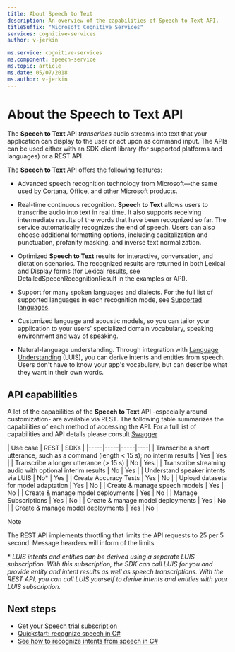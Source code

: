 ```yaml
---
title: About Speech to Text
description: An overview of the capabilities of Speech to Text API.
titleSuffix: "Microsoft Cognitive Services"
services: cognitive-services
author: v-jerkin

ms.service: cognitive-services
ms.component: speech-service
ms.topic: article
ms.date: 05/07/2018
ms.author: v-jerkin
---
```

# About the Speech to Text API

The **Speech to Text** API *transcribes* audio streams into text that your application can display to the user or act upon as command input. The APIs can be used either with an SDK client library (for supported platforms and languages) or a REST API.

The **Speech to Text** API offers the following features:

- Advanced speech recognition technology from Microsoft—the same used by Cortana, Office, and other Microsoft products.

- Real-time continuous recognition. **Speech to Text** allows users to transcribe audio into text in real time. It also supports receiving intermediate results of the words that have been recognized so far. The service automatically recognizes the end of speech. Users can also choose additional formatting options, including capitalization and punctuation, profanity masking, and inverse text normalization.

- Optimized **Speech to Text** results for interactive, conversation, and dictation scenarios. The recognized results are returned in both Lexical and Display forms (for Lexical results, see DetailedSpeechRecognitionResult in the examples or API).

- Support for many spoken languages and dialects. For the full list of supported languages in each recognition mode, see [Supported languages](supported-languages.md#speech-to-text).

- Customized language and acoustic models, so you can tailor your application to your users' specialized domain vocabulary, speaking environment and way of speaking.

- Natural-language understanding. Through integration with [Language Understanding](https://docs.microsoft.com/azure/cognitive-services/luis/) (LUIS), you can derive intents and entities from speech. Users don't have to know your app's vocabulary, but can describe what they want in their own words.

## API capabilities

A lot of the capabilities of the **Speech to Text** API -especially around customization- are available via REST. The following table summarizes the capabilities of each method of accessing the API. For a full list of capabilities and API details please consult [Swagger](https://swagger/service/11ed9226-335e-4d08-a623-4547014ba2cc#/)

| Use case | REST | SDKs |
|-----|-----|-----|----|
| Transcribe a short utterance, such as a command (length < 15 s); no interim results | Yes | Yes |
| Transcribe a longer utterance (> 15 s) | No | Yes |
| Transcribe streaming audio with optional interim results | No | Yes |
| Understand speaker intents via LUIS | No\* | Yes |
| Create Accuracy Tests | Yes | No |
| Upload datasets for model adaptation | Yes | No |
| Create & manage speech models | Yes | No |
| Create & manage model deployments | Yes | No |
| Manage Subscriptions | Yes | No |
| Create & manage model deployments | Yes | No |
| Create & manage model deployments | Yes | No |

> [!NOTE]
> The REST API implements throttling that limits the API requests to 25 per 5 second. Message hearders will inform of the limits

\* *LUIS intents and entities can be derived using a separate LUIS subscription. With this subscription, the SDK can call LUIS for you and provide entity and intent results as well as speech transcriptions. With the REST API, you can call LUIS yourself to derive intents and entities with your LUIS subscription.*

## Next steps

* [Get your Speech trial subscription](https://azure.microsoft.com/try/cognitive-services/)
* [Quickstart: recognize speech in C#](quickstart-csharp-dotnet-windows.md)
* [See how to recognize intents from speech in C#](how-to-recognize-intents-from-speech-csharp.md)

